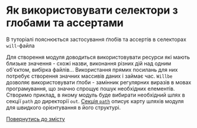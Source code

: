# Як використовувати селектори з глобами та ассертами

В туторіалі пояснюється застосування ґлобів та ассертів в селекторах `will`-файла

Для створення модуля доводиться використовувати ресурси які мають близьке значення - схожі назви, виконання різних дій над одним об'єктом, вибірка файлів... Використання прямих посилань для них потребує створення значних массивів даних і займає час. `Willbe` дозволяє використовувати ґлоби - замінник регулярних виразів в мовах програмування, що значно спрощує пошук необхідних елементів.  
Створимо приклад, в якому модуль буде вибирати необхідний шлях в секції `path` до директорії `out`.
[Секція `path`](WillFileStructure.ukr.md#path) описує карту шляхів модуля для швидкого орієнтування в його структурі.


[Повернутись до змісту](Topics.ukr.md)